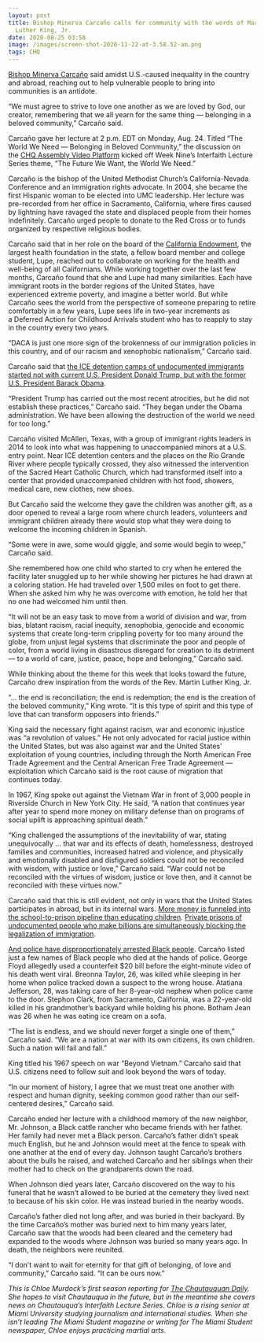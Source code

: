 ```yaml
---
layout: post
title: Bishop Minerva Carcaño calls for community with the words of Martin
  Luther King, Jr.
date: 2020-08-25 03:58
image: /images/screen-shot-2020-11-22-at-3.58.52-am.png
tags: CHQ
---
```

[Bishop Minerva Carcaño](https://chqdaily.com/2020/08/bishop-minerva-carcano-to-start-last-week-of-interfaith-lectures-with-talk-on-the-need-for-beloved-community/) said amidst U.S.-caused inequality in the country and abroad, reaching out to help vulnerable people to bring into communities is an antidote.

“We must agree to strive to love one another as we are loved by God, our creator, remembering that we all yearn for the same thing — belonging in a beloved community,” Carcaño said.

Carcaño gave her lecture at 2 p.m. EDT on Monday, Aug. 24. Titled “The World We Need — Belonging in Beloved Community,” the discussion on the [CHQ Assembly Video Platform](https://assembly.chq.org/the-future-we-want-the-world-we-need/videos/bishop-minerva-carcano-2020) kicked off Week Nine’s Interfaith Lecture Series theme, “The Future We Want, the World We Need.” 

Carcaño is the bishop of the United Methodist Church’s California-Nevada Conference and an immigration rights advocate. In 2004, she became the first Hispanic woman to be elected into UMC leadership. Her lecture was pre-recorded from her office in Sacramento, California, where fires caused by lightning have ravaged the state and displaced people from their homes indefinitely. Carcaño urged people to donate to the Red Cross or to funds organized by respective religious bodies.

Carcaño said that in her role on the board of the [California Endowment](https://www.calendow.org/our-story/), the largest health foundation in the state, a fellow board member and college student, Lupe, reached out to collaborate on working for the health and well-being of all Californians. While working together over the last few months, Carcaño found that she and Lupe had many similarities. Each have immigrant roots in the border regions of the United States, have experienced extreme poverty, and imagine a better world. But while Carcaño sees the world from the perspective of someone preparing to retire comfortably in a few years, Lupe sees life in two-year increments as a Deferred Action for Childhood Arrivals student who has to reapply to stay in the country every two years.

“DACA is just one more sign of the brokenness of our immigration policies in this country, and of our racism and xenophobic nationalism,” Carcaño said.

Carcaño said that [the ICE detention camps of undocumented immigrants started not with current U.S. President Donald Trump, but with the former U.S. President Barack Obama](https://www.snopes.com/fact-check/obama-build-cages-immigrants/).

“President Trump has carried out the most recent atrocities, but he did not establish these practices,” Carcaño said. “They began under the Obama administration. We have been allowing the destruction of the world we need for too long.”

Carcaño visited McAllen, Texas, with a group of immigrant rights leaders in 2014 to look into what was happening to unaccompanied minors at a U.S. entry point. Near ICE detention centers and the places on the Rio Grande River where people typically crossed, they also witnessed the intervention of the Sacred Heart Catholic Church, which had transformed itself into a center that provided unaccompanied children with hot food, showers, medical care, new clothes, new shoes.

But Carcaño said the welcome they gave the children was another gift, as a door opened to reveal a large room where church leaders, volunteers and immigrant children already there would stop what they were doing to welcome the incoming children in Spanish.

“Some were in awe, some would giggle, and some would begin to weep,” Carcaño said.

She remembered how one child who started to cry when he entered the facility later snuggled up to her while showing her pictures he had drawn at a coloring station. He had traveled over 1,500 miles on foot to get there. When she asked him why he was overcome with emotion, he told her that no one had welcomed him until then.

“It will not be an easy task to move from a world of division and war, from bias, blatant racism, racial inequity, xenophobia, genocide and economic systems that create long-term crippling poverty for too many around the globe, from unjust legal systems that discriminate the poor and people of color, from a world living in disastrous disregard for creation to its detriment — to a world of care, justice, peace, hope and belonging,” Carcaño said.

While thinking about the theme for this week that looks toward the future, Carcaño drew inspiration from the words of the Rev. Martin Luther King, Jr.

“… the end is reconciliation; the end is redemption; the end is the creation of the beloved community,” King wrote. “It is this type of spirit and this type of love that can transform opposers into friends.”

King said the necessary fight against racism, war and economic injustice was “a revolution of values.” He not only advocated for racial justice within the United States, but was also against war and the United States’ exploitation of young countries, including through the North American Free Trade Agreement and the Central American Free Trade Agreement — exploitation which Carcaño said is the root cause of migration that continues today.

In 1967, King spoke out against the Vietnam War in front of 3,000 people in Riverside Church in New York City. He said, “A nation that continues year after year to spend more money on military defense than on programs of social uplift is approaching spiritual death.”

“King challenged the assumptions of the inevitability of war, stating unequivocally … that war and its effects of death, homelessness, destroyed families and communities, increased hatred and violence, and physically and emotionally disabled and disfigured soldiers could not be reconciled with wisdom, with justice or love,” Carcaño said. “War could not be reconciled with the virtues of wisdom, justice or love then, and it cannot be reconciled with these virtues now.”

Carcaño said that this is still evident, not only in wars that the United States participates in abroad, but in its internal wars. [More money is funneled into the school-to-prison pipeline than educating children](https://www.aclu.org/issues/juvenile-justice/school-prison-pipeline). [Private prisons of undocumented people who make billions are simultaneously blocking the legalization of immigration](https://www.nytimes.com/2018/10/01/us/prisons-immigration-detention.html).

[And police have disproportionately arrested Black people](https://abcnews.go.com/US/abc-news-analysis-police-arrests-nationwide-reveals-stark/story?id=71188546). Carcaño listed just a few names of Black people who died at the hands of police. George Floyd allegedly used a counterfeit $20 bill before the eight-minute video of his death went viral. Breonna Taylor, 26, was killed while sleeping in her home when police tracked down a suspect to the wrong house. Atatiana Jefferson, 28, was taking care of her 8-year-old nephew when police came to the door. Stephon Clark, from Sacramento, California, was a 22-year-old killed in his grandmother’s backyard while holding his phone. Botham Jean was 26 when he was eating ice cream on a sofa.

“The list is endless, and we should never forget a single one of them,” Carcaño said. “We are a nation at war with its own citizens, its own children. Such a nation will fail and fall.”

King titled his 1967 speech on war “Beyond Vietnam.” Carcaño said that U.S. citizens need to follow suit and look beyond the wars of today.

“In our moment of history, I agree that we must treat one another with respect and human dignity, seeking common good rather than our self-centered desires,” Carcaño said.

Carcaño ended her lecture with a childhood memory of the new neighbor, Mr. Johnson, a Black cattle rancher who became friends with her father. Her family had never met a Black person. Carcaño’s father didn’t speak much English, but he and Johnson would meet at the fence to speak with one another at the end of every day. Johnson taught Carcaño’s brothers about the bulls he raised, and watched Carcaño and her siblings when their mother had to check on the grandparents down the road.

When Johnson died years later, Carcaño discovered on the way to his funeral that he wasn’t allowed to be buried at the cemetery they lived next to because of his skin color. He was instead buried in the nearby woods.

Carcaño’s father died not long after, and was buried in their backyard. By the time Carcaño’s mother was buried next to him many years later, Carcaño saw that the woods had been cleared and the cemetery had expanded to the woods where Johnson was buried so many years ago. In death, the neighbors were reunited.

“I don’t want to wait for eternity for that gift of belonging, of love and community,” Carcaño said. “It can be ours now.”

*This is Chloe Murdock’s first season reporting for [The Chautauquan Daily](https://chqdaily.com/2020/08/bishop-minerva-carcano-calls-for-community-with-the-words-of-martin-luther-king-jr/). She hopes to visit Chautauqua in the future, but in the meantime she covers news on Chautauqua’s Interfaith Lecture Series. Chloe is a rising senior at Miami University studying journalism and international studies. When she isn’t leading The Miami Student magazine or writing for The Miami Student newspaper, Chloe enjoys practicing martial arts.*
